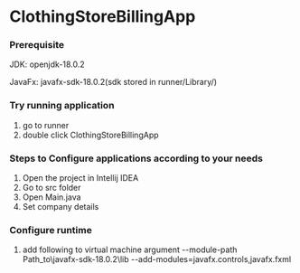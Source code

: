 # ClothingStoreBillingApp

### Prerequisite

JDK: openjdk-18.0.2

JavaFx: javafx-sdk-18.0.2(sdk stored in runner/Library/)

### Try running application

1. go to runner
2. double click ClothingStoreBillingApp

### Steps to Configure applications according to your needs

1. Open the project in Intellij IDEA
2. Go to src folder
4. Open Main.java
5. Set company details

### Configure runtime

1. add following to virtual machine argument
  --module-path Path_to\javafx-sdk-18.0.2\lib --add-modules=javafx.controls,javafx.fxml
